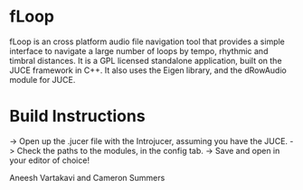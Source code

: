 fLoop
=====

fLoop is an cross platform audio file navigation tool that provides a simple interface to navigate a large number of loops by tempo, rhythmic and timbral distances. It is a GPL licensed standalone application, built on the JUCE framework in C++. It also uses the Eigen library, and the dRowAudio module for JUCE.

Build Instructions
==================

-> Open up the .jucer file with the Introjucer, assuming you have the JUCE.
-> Check the paths to the modules, in the config tab.
-> Save and open in your editor of choice!


Aneesh Vartakavi and Cameron Summers
